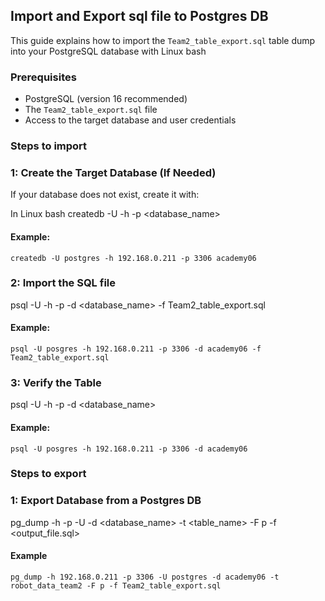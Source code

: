 ## Import and Export sql file to Postgres DB

This guide explains how to import the `Team2_table_export.sql` table dump into your PostgreSQL database with Linux bash

### Prerequisites

- PostgreSQL (version 16 recommended)
- The `Team2_table_export.sql` file
- Access to the target database and user credentials

### Steps to import

### 1: Create the Target Database (If Needed)

If your database does not exist, create it with:

In Linux bash
createdb -U <username> -h <host> -p <port> <database_name>

#### Example:
    createdb -U postgres -h 192.168.0.211 -p 3306 academy06

### 2: Import the SQL file

psql -U <username> -h <host> -p <port> -d <database_name> -f Team2_table_export.sql

#### Example:
    psql -U posgres -h 192.168.0.211 -p 3306 -d academy06 -f Team2_table_export.sql

### 3: Verify the Table

psql -U <username> -h <host> -p <port> -d <database_name>

#### Example:
    psql -U posgres -h 192.168.0.211 -p 3306 -d academy06

### Steps to export

### 1: Export Database from a Postgres DB

pg_dump -h <host> -p <port> -U <username> -d <database_name> -t <table_name> -F p -f <output_file.sql>

#### Example
    pg_dump -h 192.168.0.211 -p 3306 -U postgres -d academy06 -t robot_data_team2 -F p -f Team2_table_export.sql